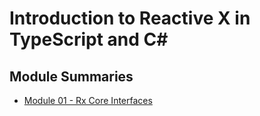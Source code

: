 # Introduction to Reactive X in TypeScript and C#

## Module Summaries
* [Module 01 - Rx Core Interfaces](Module%2001%20-%20Rx%20Interfaces/README.md)